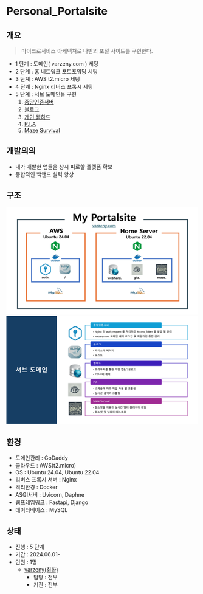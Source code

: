 # Personal_Portalsite


## 개요
> 마이크로서비스 아케텍쳐로 나만의 포털 사이트를 구현한다.
* 1 단계 : 도메인( varzeny.com ) 세팅
* 2 단계 : 홈 네트워크 포트포워딩 세팅
* 3 단계 : AWS t2.micro 세팅
* 4 단계 : Nginx 리버스 프록시 세팅
* 5 단계 : 서브 도메인들 구현
    1. [중앙인증서버](https://github.com/varzeny/authorization_server_py.git)
    2. [블로그](https://github.com/varzeny/blog_server_py.git)
    3. [개인 웹하드](https://github.com/varzeny/Webhard_Server_Py)
    4. [P.I.A](https://github.com/varzeny/pia)
    5. [Maze Survival](https://github.com/varzeny/maze_survival)


## 개발의의
* 내가 개발한 앱들을 상시 피로할 플랫폼 확보
* 종합적인 백앤드 실력 향상


## 구조
![전체구조](./document/myportalsite_arch_1.png)
![전체구조](./document/subdomain.png)


## 환경
* 도메인관리 : GoDaddy
* 클라우드 : AWS(t2.micro)
* OS : Ubuntu 24.04, Ubuntu 22.04
* 리버스 프록시 서버 : Nginx
* 격리환경 : Docker
* ASGI서버 : Uvicorn, Daphne
* 웹프레임워크 : Fastapi, Django
* 데이터베이스 : MySQL


## 상태
* 진행 : 5 단계
* 기간 : 2024.06.01-
* 인원 : 1명 
    * [varzeny(최화)](https://varzeny.com/aboutme)
        * 담당 : 전부
        * 기간 : 전부